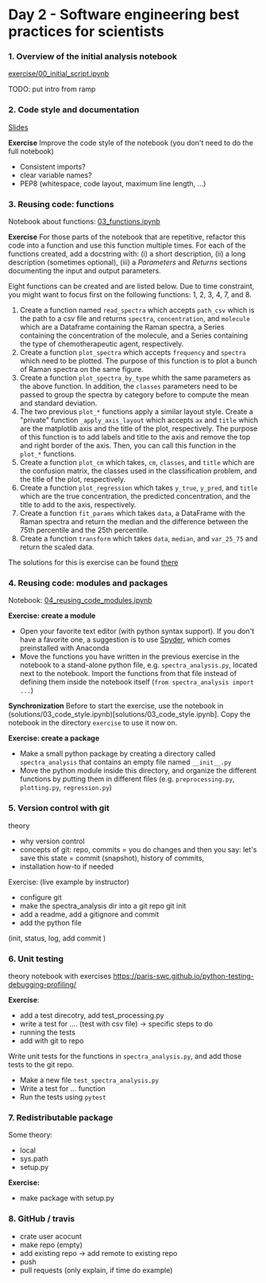 # Day 2 - Software engineering best practices for scientists

### 1. Overview of the initial analysis notebook

[exercise/00_initial_script.ipynb](exercise/00_initial_script.ipynb)

TODO: put intro from ramp

### 2. Code style and documentation

[Slides](https://paris-saclay-cds.github.io/python-workshop/Day_2_Software_engineering_best_practices/02_documentation_code_style_slides.html)

**Exercise** Improve the code style of the notebook (you don't need to do the full notebook)

- Consistent imports?
- clear variable names?
- PEP8 (whitespace, code layout, maximum line length, ...)

### 3. Reusing code: functions

Notebook about functions: [03_functions.ipynb](03_functions.ipynb)

**Exercise** For those parts of the notebook that are repetitive, refactor this
code into a function and use this function multiple times. For each of the
functions created, add a docstring with: (i) a short description, (ii) a long
description (sometimes optional), (iii) a *Parameters* and *Returns* sections
documenting the input and output parameters.

Eight functions can be created and are listed below. Due to time constraint,
you might want to focus first on the following functions: 1, 2, 3, 4, 7, and 8.

1. Create a function named `read_spectra` which accepts `path_csv` which is the
   path to a csv file and returns `spectra`, `concentration`, and `molecule`
   which are a Dataframe containing the Raman spectra, a Series containing the
   concentration of the molecule, and a Series containing the type of
   chemotherapeutic agent, respectively.
2. Create a function `plot_spectra` which accepts `frequency` and `spectra`
   which need to be plotted. The purpose of this function is to plot a bunch of
   Raman spectra on the same figure.
3. Create a function `plot_spectra_by_type` whith the same parameters as the
   above function. In addition, the `classes` parameters need to be passed to
   group the spectra by category before to compute the mean and standard
   deviation.
4. The two previous `plot_*` functions apply a similar layout style. Create a
   "private" function `_apply_axis_layout` which accepts `ax` and `title` which
   are the matplotlib axis and the title of the plot, respectively. The purpose
   of this function is to add labels and title to the axis and remove the top
   and right border of the axis. Then, you can call this function in the
  `plot_*` functions.
5. Create a function `plot_cm` which takes, `cm`, `classes`, and `title` which
   are the confusion matrix, the classes used in the classification problem, and
   the title of the plot, respectively.
6. Create a function `plot_regression` which takes `y_true`, `y_pred`, and
   `title` which are the true concentration, the predicted concentration, and
   the title to add to the axis, respectively.
7. Create a function `fit_params` which takes `data`, a DataFrame with the Raman
   spectra and return the median and the difference between the 75th percentile
   and the 25th percentile.
8. Create a function `transform` which takes `data`, `median`, and `var_25_75`
   and return the scaled data.

The solutions for this is exercise can be
found [there](solutions/03_code_style.ipynb)

### 4. Reusing code: modules and packages

Notebook: [04_reusing_code_modules.ipynb](04_reusing_code_modules.ipynb)

**Exercise: create a module**

- Open your favorite text editor (with python syntax support). If you don't have a favorite one, a suggestion is to use [Spyder](https://github.com/spyder-ide/spyder), which comes preinstalled with Anaconda
- Move the functions you have written in the previous exercise in the notebook to a stand-alone python file, e.g. `spectra_analysis.py`, located next to the notebook. Import the functions from that file instead of defining them inside the notebook itself (`from spectra_analysis import ...`)

**Synchronization** Before to start the exercise, use the notebook in
(solutions/03_code_style.ipynb)[solutions/03_code_style.ipynb]. Copy the
notebook in the directory `exercise` to use it now on.

**Exercise: create a package**
- Make a small python package by creating a directory called `spectra_analysis` that contains an empty file named `__init__.py`
- Move the python module inside this directory, and organize the different functions by putting them in different files (e.g. `preprocessing.py`, `plotting.py`, `regression.py`)


### 5. Version control with git

theory
- why version control
- concepts of git: repo, commits = you do changes and then you say: let's save this state = commit (snapshot), history of commits,
- installation how-to if needed


Exercise: (live example by instructor)
- configure git
- make the spectra_analysis dir into a git repo
  git init
- add a readme, add a gitignore and commit
- add the python file

(init, status, log, add commit )


### 6. Unit testing

theory notebook with exercises
https://paris-swc.github.io/python-testing-debugging-profiling/


**Exercise**:

- add a test direcotry, add test_processing.py
- write a test for .... (test with csv file) -> specific steps to do
- running the tests
- add with git to repo

Write unit tests for the functions in `spectra_analysis.py`, and add those tests to the git repo.

- Make a new file `test_spectra_analysis.py`
- Write a test for ... function
- Run the tests using `pytest`


### 7. Redistributable package

Some theory:

- local
- sys.path
- setup.py

**Exercise:**

* make package with setup.py

### 8. GitHub / travis

- crate user acocunt
- make repo (empty)
- add existing repo -> add remote to existing repo
- push
- pull requests (only explain, if time do example)
